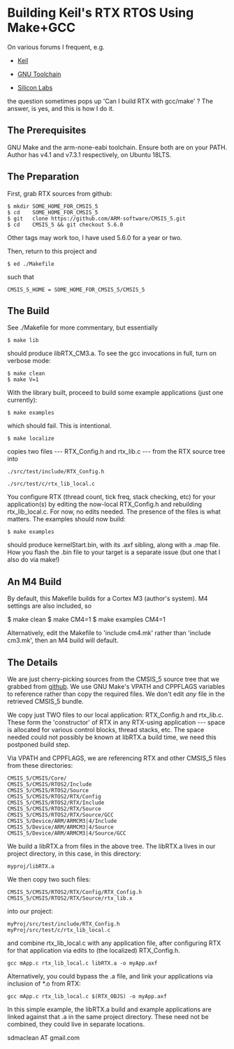 # Building Keil's RTX RTOS Using Make+GCC

On various forums I frequent, e.g.

* [Keil](https://community.arm.com/developer/tools-software/tools/f/keil-forum)

* [GNU Toolchain](https://community.arm.com/developer/tools-software/oss-platforms/f/gnu-toolchain-forum)

* [Silicon Labs](https://www.silabs.com/community/mcu/32-bit/forum)

the question sometimes pops up 'Can I build RTX with gcc/make' ? The
answer, is yes, and this is how I do it.

## The Prerequisites

GNU Make and the arm-none-eabi toolchain.  Ensure both are on your
PATH. Author has v4.1 and v7.3.1 respectively, on Ubuntu 18LTS.

## The Preparation

First, grab RTX sources from github:

```
$ mkdir SOME_HOME_FOR_CMSIS_5
$ cd    SOME_HOME_FOR_CMSIS_5
$ git   clone https://github.com/ARM-software/CMSIS_5.git
$ cd    CMSIS_5 && git checkout 5.6.0
```
Other tags may work too, I have used 5.6.0 for a year or two.

Then, return to this project and

```
$ ed ./Makefile
```

such that

```
CMSIS_5_HOME = SOME_HOME_FOR_CMSIS_5/CMSIS_5
```

## The Build

See ./Makefile for more commentary, but essentially

```
$ make lib
```

should produce libRTX_CM3.a. To see the gcc invocations in full, turn on
verbose mode:

```
$ make clean
$ make V=1
```

With the library built, proceed to build some example applications
(just one currently):

```
$ make examples
```

which should fail. This is intentional.

```
$ make localize
```

copies two files --- RTX_Config.h and rtx_lib.c --- from the RTX
source tree into

```
./src/test/include/RTX_Config.h

./src/test/c/rtx_lib_local.c
```

You configure RTX (thread count, tick freq, stack checking, etc) for
your application(s) by editing the now-local RTX_Config.h and
rebuilding rtx_lib_local.c. For now, no edits needed. The presence of
the files is what matters. The examples should now build:

```
$ make examples
```

should produce kernelStart.bin, with its .axf sibling, along with a
.map file.  How you flash the .bin file to your target is a separate
issue (but one that I also do via make!)

## An M4 Build

By default, this Makefile builds for a Cortex M3 (author's system). M4
settings are also included, so

$ make clean
$ make CM4=1
$ make examples CM4=1

Alternatively, edit the Makefile to 'include cm4.mk' rather than
'include cm3.mk', then an M4 build will default.

## The Details

We are just cherry-picking sources from the CMSIS_5 source tree that
we grabbed from [github](https://github.com/ARM-software/CMSIS_5).  We
use GNU Make's VPATH and CPPFLAGS variables to reference rather than
copy the required files. We don't edit *any* file in the retrieved
CMSIS_5 bundle.

We copy just TWO files to our local application: RTX_Config.h and
rtx_lib.c.  These form the 'constructor' of RTX in any RTX-using
application --- space is allocated for various control blocks, thread
stacks, etc. The space needed could not possibly be known at libRTX.a
build time, we need this postponed build step.

Via VPATH and CPPFLAGS, we are referencing RTX and other
CMSIS_5 files from these directories:

```
CMSIS_5/CMSIS/Core/
CMSIS_5/CMSIS/RTOS2/Include
CMSIS_5/CMSIS/RTOS2/Source
CMSIS_5/CMSIS/RTOS2/RTX/Config
CMSIS_5/CMSIS/RTOS2/RTX/Include
CMSIS_5/CMSIS/RTOS2/RTX/Source
CMSIS_5/CMSIS/RTOS2/RTX/Source/GCC
CMSIS_5/Device/ARM/ARMCM3|4/Include
CMSIS_5/Device/ARM/ARMCM3|4/Source
CMSIS_5/Device/ARM/ARMCM3|4/Source/GCC
```

We build a libRTX.a from files in the above tree.  The libRTX.a lives
in our project directory, in this case, in this directory:

```
myproj/libRTX.a
```

We then copy two such files:

```
CMSIS_5/CMSIS/RTOS2/RTX/Config/RTX_Config.h
CMSIS_5/CMSIS/RTOS2/RTX/Source/rtx_lib.x
```

into our project:

```
myProj/src/test/include/RTX_Config.h
myProj/src/test/c/rtx_lib_local.c
```

and combine rtx_lib_local.c with any application file, after
configuring RTX for that application via edits to (the localized) RTX_Config.h.

```
gcc mApp.c rtx_lib_local.c libRTX.a -o myApp.axf
```

Alternatively, you could bypass the .a file, and link your
applications via inclusion of *.o from RTX:

```
gcc mApp.c rtx_lib_local.c $(RTX_OBJS) -o myApp.axf
```

In this simple example, the libRTX.a build and example applications
are linked against that .a in the same project directory.  These need
not be combined, they could live in separate locations.

sdmaclean AT gmail.com

